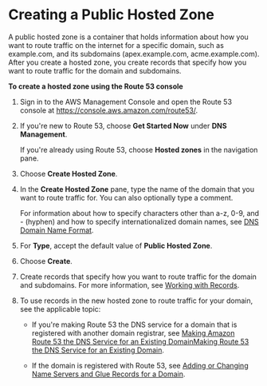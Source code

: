 # Creating a Public Hosted Zone<a name="CreatingHostedZone"></a>

A public hosted zone is a container that holds information about how you want to route traffic on the internet for a specific domain, such as example\.com, and its subdomains \(apex\.example\.com, acme\.example\.com\)\. After you create a hosted zone, you create records that specify how you want to route traffic for the domain and subdomains\.

**To create a hosted zone using the Route 53 console**

1. Sign in to the AWS Management Console and open the Route 53 console at [https://console\.aws\.amazon\.com/route53/](https://console.aws.amazon.com/route53/)\.

1. If you're new to Route 53, choose **Get Started Now** under **DNS Management**\.

   If you're already using Route 53, choose **Hosted zones** in the navigation pane\.

1. Choose **Create Hosted Zone**\.

1. In the **Create Hosted Zone** pane, type the name of the domain that you want to route traffic for\. You can also optionally type a comment\.

   For information about how to specify characters other than a\-z, 0\-9, and \- \(hyphen\) and how to specify internationalized domain names, see [DNS Domain Name Format](DomainNameFormat.md)\.

1. For **Type**, accept the default value of **Public Hosted Zone**\.

1. Choose **Create**\.

1. Create records that specify how you want to route traffic for the domain and subdomains\. For more information, see [Working with Records](rrsets-working-with.md)\.

1. To use records in the new hosted zone to route traffic for your domain, see the applicable topic:

   + If you're making Route 53 the DNS service for a domain that is registered with another domain registrar, see [Making Amazon Route 53 the DNS Service for an Existing DomainMaking Route 53 the DNS Service for an Existing Domain](MigratingDNS.md)\.

   + If the domain is registered with Route 53, see [Adding or Changing Name Servers and Glue Records for a Domain](domain-name-servers-glue-records.md)\.